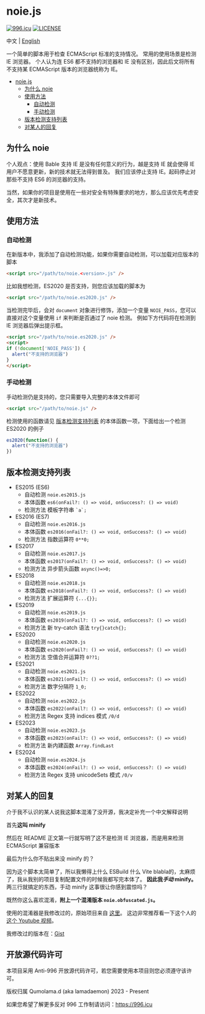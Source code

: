 # noie.js

[![996.icu](https://img.shields.io/badge/link-996.icu-red.svg)](https://996.icu)
[![LICENSE](https://img.shields.io/badge/license-Anti%20996-blue.svg)](https://github.com/996icu/996.ICU/blob/master/LICENSE)

中文 | [English](README-EN.MD)

一个简单的脚本用于检查 ECMAScript 标准的支持情况。
常用的使用场景是检测 IE 浏览器。
个人认为连 ES6 都不支持的浏览器和 IE 没有区别，因此后文将所有不支持某 ECMAScript 版本的浏览器统称为 IE。

- [noie.js](#noiejs)
  * [为什么 noie](#为什么-noie)
  * [使用方法](#使用方法)
    - [自动检测](#自动检测)
    - [手动检测](#手动检测)
  * [版本检测支持列表](#版本检测支持列表)
  * [对某人的回复](#对某人的回复)

## 为什么 noie
个人观点：使用 Bable 支持 IE 是没有任何意义的行为，越是支持 IE 就会使得 IE 用户不愿意更新，新的技术就无法得到普及。
我们应该停止支持 IE。起码停止对那些不支持 ES6 的浏览器的支持。

当然，如果你的项目是使用在一些对安全有特殊要求的地方，那么应该优先考虑安全，其次才是新技术。

## 使用方法

### 自动检测
在新版本中，我添加了自动检测功能，如果你需要自动检测，可以加载对应版本的脚本
```html
<script src="/path/to/noie.<version>.js" />
```

比如我想检测，ES2020 是否支持，则您应该加载的脚本为
```html
<script src="/path/to/noie.es2020.js" />
```

当检测完毕后，会对 `document` 对象进行修饰，添加一个变量 `NOIE_PASS`，您可以直接对这个变量使用 `if` 来判断是否通过了 noie 检测。
例如下方代码将在检测到 IE 浏览器后弹出提示框。

```html
<script src="/path/to/noie.es2020.js" />
<script>
if (!document['NOIE_PASS']) {
  alert("不支持的浏览器")
}
</script>
```
### 手动检测
手动检测仍是支持的，您只需要导入完整的本体文件即可
```html
<script src="/path/to/noie.js" />
```

检测使用的函数请见 [版本检测支持列表](#版本检测支持列表) 的本体函数一项，下面给出一个检测 ES2020 的例子

```javascript
es2020(function() {
  alert("不支持的浏览器")
})
```

## 版本检测支持列表

- ES2015 (ES6)
  + 自动检测 `noie.es2015.js`
  + 本体函数 `es6(onFail?: () => void, onSuccess?: () => void)` 
  + 检测方法 模板字符串 ``` `a`; ``` 
- ES2016 (ES7)
  + 自动检测 `noie.es2016.js`
  + 本体函数 `es2016(onFail?: () => void, onSuccess?: () => void)` 
  + 检测方法 指数运算符 ``` 0**0; ``` 
- ES2017
  + 自动检测 `noie.es2017.js`
  + 本体函数 `es2017(onFail?: () => void, onSuccess?: () => void)` 
  + 检测方法 异步箭头函数 ``` async()=>0; ``` 
- ES2018
  + 自动检测 `noie.es2018.js`
  + 本体函数 `es2018(onFail?: () => void, onSuccess?: () => void)` 
  + 检测方法 扩展运算符 ``` {...{}}; ``` 
- ES2019
  + 自动检测 `noie.es2019.js`
  + 本体函数 `es2019(onFail?: () => void, onSuccess?: () => void)` 
  + 检测方法 新 try-catch 语法 ``` try{}catch{}; ``` 
- ES2020
  + 自动检测 `noie.es2020.js`
  + 本体函数 `es2020(onFail?: () => void, onSuccess?: () => void)` 
  + 检测方法 空值合并运算符 ``` 0??1; ``` 
- ES2021
  + 自动检测 `noie.es2021.js`
  + 本体函数 `es2021(onFail?: () => void, onSuccess?: () => void)` 
  + 检测方法 数字分隔符 ``` 1_0; ``` 
- ES2022
  + 自动检测 `noie.es2022.js`
  + 本体函数 `es2022(onFail?: () => void, onSuccess?: () => void)` 
  + 检测方法 Regex 支持 indices 模式 ``` /0/d ``` 
- ES2023
  + 自动检测 `noie.es2023.js`
  + 本体函数 `es2023(onFail?: () => void, onSuccess?: () => void)` 
  + 检测方法 新内建函数 ``` Array.findLast ``` 
- ES2024
  + 自动检测 `noie.es2024.js`
  + 本体函数 `es2024(onFail?: () => void, onSuccess?: () => void)` 
  + 检测方法 Regex 支持 unicodeSets 模式 ``` /0/v ``` 

## 对某人的回复

介于我不认识的某人说我这脚本混淆了没开源，我决定补充一个中文解释说明

首先**这叫 minify**

然后在 README 正文第一行就写明了这不是检测 IE 浏览器，而是用来检测 ECMAScript 兼容版本

最后为什么你不贴出来没 minify 的？

因为这个脚本太简单了，所以我懒得上什么 ESBuild 什么 Vite blabla的，太麻烦了，我从我别的项目复制配置文件的时候我都写完本体了。
**因此我*手动* minify。**
两三行就搞定的东西，手动 minify 这事很让你感到震惊吗？

既然你这么喜欢混淆，**附上一个混淆版本 `noie.obfuscated.js`。**

使用的混淆器是我修改过的，原始项目来自 [这里](https://github.com/lowbyteproductions/JavaScript-Is-Weird)。
这边非常推荐看一下这个人的 [这个 Youtube 视频](https://www.youtube.com/watch?v=sRWE5tnaxlI)。

我修改过的版本在：[Gist](https://gist.github.com/Lama3L9R/16e84970e357ed77d72b3fb02d7c5fce)

## 开放源代码许可

本项目采用 Anti-996 开放源代码许可，若您需要使用本项目则您必须遵守该许可。

版权归属 Qumolama.d (aka lamadaemon) 2023 - Present

如果您希望了解更多反对 996 工作制请访问：https://996.icu

